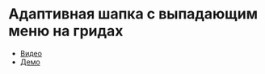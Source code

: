 # Адаптивная шапка с выпадающим меню на гридах

- [Видео](https://youtu.be/o7A0e4PkSAQ)
- [Демо](https://pepelsbey.github.io/playground/24/)
